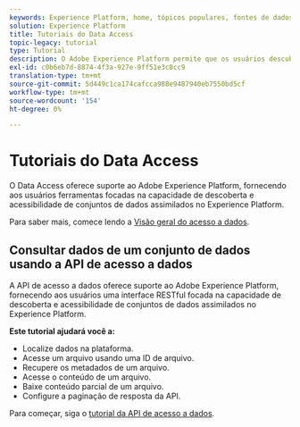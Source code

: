 ```yaml
---
keywords: Experience Platform, home, tópicos populares, fontes de dados de acesso, acesso a dados, sdk spark, python sdk
solution: Experience Platform
title: Tutoriais do Data Access
topic-legacy: tutorial
type: Tutorial
description: O Adobe Experience Platform permite que os usuários descubram e acessem conjuntos de dados assimilados no Experience Platform usando a API de acesso a dados.
exl-id: c0b6eb7d-8874-4f3a-927e-9ff51e3c0cc9
translation-type: tm+mt
source-git-commit: 5d449c1ca174cafcca988e9487940eb7550bd5cf
workflow-type: tm+mt
source-wordcount: '154'
ht-degree: 0%

---
```


# Tutoriais do Data Access

O Data Access oferece suporte ao Adobe Experience Platform, fornecendo aos usuários ferramentas focadas na capacidade de descoberta e acessibilidade de conjuntos de dados assimilados no Experience Platform.

Para saber mais, comece lendo a [Visão geral do acesso a dados](../data-access/home.md).

## Consultar dados de um conjunto de dados usando a API de acesso a dados

A API de acesso a dados oferece suporte ao Adobe Experience Platform, fornecendo aos usuários uma interface RESTful focada na capacidade de descoberta e acessibilidade de conjuntos de dados assimilados no Experience Platform.

**Este tutorial ajudará você a:**
- Localize dados na plataforma.
- Acesse um arquivo usando uma ID de arquivo.
- Recupere os metadados de um arquivo.
- Acesse o conteúdo de um arquivo.
- Baixe conteúdo parcial de um arquivo.
- Configure a paginação de resposta da API.

Para começar, siga o [tutorial da API de acesso a dados](../data-access/tutorials/dataset-data.md).
